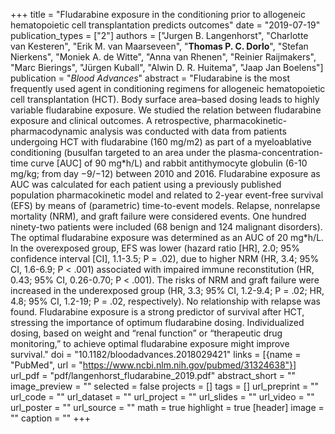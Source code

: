 +++
title = "Fludarabine exposure in the conditioning prior to allogeneic hematopoietic cell transplantation predicts outcomes"
date = "2019-07-19"
publication_types = ["2"]
authors = ["Jurgen B. Langenhorst", "Charlotte van Kesteren",  "Erik M. van Maarseveen", "**Thomas P. C. Dorlo**", "Stefan Nierkens", "Moniek A. de Witte", "Anna van Rhenen", "Reinier Raijmakers", "Marc Bierings", "J&uuml;rgen Kuball", "Alwin D. R. Huitema", "Jaap Jan Boelens"]
publication = "_Blood Advances_"
abstract = "Fludarabine is the most frequently used agent in conditioning regimens for allogeneic hematopoietic cell transplantation (HCT). Body surface area–based dosing leads to highly variable fludarabine exposure. We studied the relation between fludarabine exposure and clinical outcomes. A retrospective, pharmacokinetic-pharmacodynamic analysis was conducted with data from patients undergoing HCT with fludarabine (160 mg/m2) as part of a myeloablative conditioning (busulfan targeted to an area under the plasma-concentration-time curve [AUC] of 90 mg\*h/L) and rabbit antithymocyte globulin (6-10 mg/kg; from day −9/−12) between 2010 and 2016. Fludarabine exposure as AUC was calculated for each patient using a previously published population pharmacokinetic model and related to 2-year event-free survival (EFS) by means of (parametric) time-to-event models. Relapse, nonrelapse mortality (NRM), and graft failure were considered events. One hundred ninety-two patients were included (68 benign and 124 malignant disorders). The optimal fludarabine exposure was determined as an AUC of 20 mg\*h/L. In the overexposed group, EFS was lower (hazard ratio [HR], 2.0; 95% confidence interval [CI], 1.1-3.5; P = .02), due to higher NRM (HR, 3.4; 95% CI, 1.6-6.9; P < .001) associated with impaired immune reconstitution (HR, 0.43; 95% CI, 0.26-0.70; P < .001). The risks of NRM and graft failure were increased in the underexposed group (HR, 3.3; 95% CI, 1.2-9.4; P = .02; HR, 4.8; 95% CI, 1.2-19; P = .02, respectively). No relationship with relapse was found. Fludarabine exposure is a strong predictor of survival after HCT, stressing the importance of optimum fludarabine dosing. Individualized dosing, based on weight and “renal function” or “therapeutic drug monitoring,” to achieve optimal fludarabine exposure might improve survival."
doi = "10.1182/bloodadvances.2018029421"
links = [{name = "PubMed", url = "https://www.ncbi.nlm.nih.gov/pubmed/31324638"}]
url_pdf = "pdf/langenhorst_fludarabine_2019.pdf"
abstract_short = ""
image_preview = ""
selected = false
projects = []
tags = []
url_preprint = ""
url_code = ""
url_dataset = ""
url_project = ""
url_slides = ""
url_video = ""
url_poster = ""
url_source = ""
math = true
highlight = true
[header]
image = ""
caption = ""
+++

